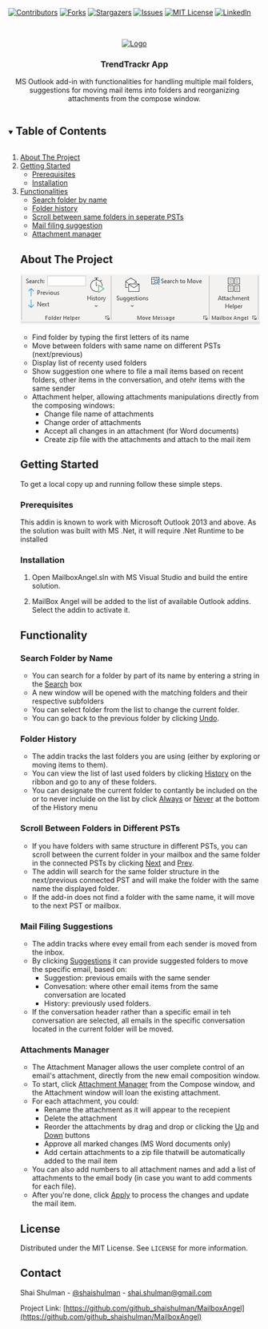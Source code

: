 <!-- PROJECT SHIELDS -->
<!--
*** I'm usiang markdown "reference style" links for readability.
*** Reference links are enclosed in brackets [ ] instead of parentheses ( ).
*** See the bottom of this document for the declaration of the reference variables
*** for contributors-url, forks-url, etc. This is an optional, concise syntax you may use.
*** https://www.markdownguide.org/basic-syntax/#reference-style-links
-->
[![Contributors][contributors-shield]][contributors-url]
[![Forks][forks-shield]][forks-url]
[![Stargazers][stars-shield]][stars-url]
[![Issues][issues-shield]][issues-url]
[![MIT License][license-shield]][license-url]
[![LinkedIn][linkedin-shield]][linkedin-url]



<!-- PROJECT LOGO -->
<br />
<p align="center">
  <a href="https://github.com/github_shaishulman/MailboxAngel">
    <img src="Graphics/logo.gif" alt="Logo">
  </a>

  <h3 align="center">TrendTrackr App</h3>

  <p align="center">
    MS Outlook add-in with functionalities for handling multiple mail folders, suggestions for moving mail items into folders and reorganizing attachments from the compose window.
    <!--
    <br />
    <a href="https://github.com/ShaiShulman/MailboxAngel"><strong>Explore the docs »</strong></a>
    <br />
    <br />
    <a href="https://github.com/ShaiShulman/MailboxAngel">View Demo</a>
    ·
    <a href="https://github.com/ShaiShulman/MailboxAngel/issues">Report Bug</a>
    ·
    <a href="https://github.com/ShaiShulman/MailboxAngel/issues">Request Feature</a>
    -->
  </p>
</p>



<!-- TABLE OF CONTENTS -->
<details open="open">
  <summary><h2 style="display: inline-block">Table of Contents</h2></summary>
  <ol>
    <li>
      <a href="#about-the-project">About The Project</a>
    </li>
    <li>
      <a href="#getting-started">Getting Started</a>
      <ul>
        <li><a href="#prerequisites">Prerequisites</a></li>
        <li><a href="#installation">Installation</a></li>
      </ul>
    </li>
    <li>
        <a href="#functionalities">Functionalities</a>
        <ul>
            <li><a href="#searchfolder">Search folder by name</a></li>
            <li><a href="#folderHistory">Folder history</a></li>
            <li><a href="#movePrevNext">Scroll between same folders in seperate PSTs</a></li>
            <li><a href="#filingSuggestion">Mail filing suggestion</a></li>
            <li><a href="#attachmentHelper">Attachment manager</a></li>
        </ul>
    </li>
    <!--<li><a href="#roadmap">Roadmap</a></li>
    <li><a href="#license">License</a></li>
    <li><a href="#contact">Contact</a></li>
    <li><a href="#acknowledgements">Acknowledgements</a></li>
  </ol>
</details>



<!-- ABOUT THE PROJECT -->
## About The Project

![Product Name Screen Shot][product-screenshot]

* Find folder by typing the first letters of its name
* Move between folders with same name on different PSTs (next/previous)
* Display list of recenty used folders
* Show suggestion one where to file a mail items based on recent folders, other items in the conversation, and otehr items with the same sender
* Attachment helper, allowing attachments manipulations directly from the composing windows:
     - Change file name of attachments
     - Change order of attachments
     - Accept all changes in an attachment (for Word documents)
     - Create zip file with the attachments and attach to the mail item  

<!-- GETTING STARTED -->
## Getting Started

To get a local copy up and running follow these simple steps.

### Prerequisites

This addin is known to work with Microsoft Outlook 2013 and above. 
As the solution was built with MS .Net, it will require .Net Runtime to be installed 

### Installation

1. Open MailboxAngel.sln with MS Visual Studio and build the entire solution. 

2. MailBox Angel will be added to the list of available Outlook addins. Select the addin to activate it.

<!-- FUNCTIONALITY -->

## Functionality

### Search Folder by Name

* You can search for a folder by part of its name by entering a string in the <u>Search</u> box
* A new window will be opened with the matching folders and their respective subfolders
* You can select folder from the list to change the current folder.
* You can go back to the previous folder by clicking <u>Undo</u>.

### Folder History

* The addin tracks the last folders you are using (either by exploring or moving items to them).
* You can view the list of last used folders by clicking <u>History</u> on the ribbon and go to any of these folders.
* You can designate the current folder to contantly be included on the or to never incluide on the list by click <u>Always</u> or <u>Never</u> at the bottom of the History menu

### Scroll Between Folders in Different PSTs

* If you have folders with same structure in different PSTs, you can scroll between the current folder in your mailbox and the same folder in the connected PSTs by clicking <u>Next</u> and <u>Prev</u>.
* The addin will search for the same folder structure in the next/previous connected PST and will make the folder with the same name the displayed folder. 
* If the add-in does not find a folder with the same name, it will move to the next PST or mailbox.

### Mail Filing Suggestions

* The addin tracks where evey email from each sender is moved from the inbox. 
* By clicking <u>Suggestions</u> it can provide suggested folders to move the specific email, based on:
  - Suggestion: previous emails with the same sender
  - Convesation: where other email items from the same conversation are located
  - History: previously used folders.
* If the conversation header rather than a specific email in teh conversation are selected, all emails in the specific conversation located in the current folder will be moved.

### Attachments Manager

* The Attachment Manager allows the user complete control of an email's attachment, directly from the new email composition window.
* To start, click <u>Attachment Manager</u> from the Compose window, and the Attachment window will loan the existing attachment.
* For each attachment, you could:
  - Rename the attachment as it will appear to the recepient
  - Delete the attachment
  - Reorder the attachments by drag and drop or clicking the <u>Up</u> and <u>Down</u> buttons
  - Approve all marked changes (MS Word documents only)
  - Add certain attachments to a zip file thatwill be automatically added to the mail item
* You can also add numbers to all attachment names and add a list of attachments to the email body (in case you want to add comments for each file).
* After you're done, click <u>Apply</u> to process the changes and update the mail item. 

<!-- LICENSE -->
## License

Distributed under the MIT License. See `LICENSE` for more information.



<!-- CONTACT -->
## Contact

Shai Shulman - [@shaishulman](https://twitter.com/shaishulman) - shai.shulman@gmail.com

Project Link: [https://github.com/github_shaishulman/MailboxAngel](https://github.com/github_shaishulman/MailboxAngel)



<!-- MARKDOWN LINKS & IMAGES -->
<!-- https://www.markdownguide.org/basic-syntax/#reference-style-links -->
[contributors-shield]: https://img.shields.io/github/contributors/ShaiShulman/MailboxAngel.svg?style=for-the-badge
[contributors-url]: https://github.com/ShaiShulman/MailboxAngel/graphs/contributors
[forks-shield]: https://img.shields.io/github/forks/ShaiShulman/MailboxAngel.svg?style=for-the-badge
[forks-url]: https://github.com/ShaiShulman/MailboxAngel/network/members
[stars-shield]: https://img.shields.io/github/stars/ShaiShulman/MailboxAngel.svg?style=for-the-badge
[stars-url]: https://github.com/ShaiShulman/MailboxAngel/stargazers
[issues-shield]: https://img.shields.io/github/issues/ShaiShulman/MailboxAngel.svg?style=for-the-badge
[issues-url]: https://github.com/ShaiShulman/MailboxAngel/issues
[license-shield]: https://img.shields.io/github/license/ShaiShulman/MailboxAngel.svg?style=for-the-badge
[license-url]: https://github.com/ShaiShulman/MailboxAngel/blob/master/LICENSE.txt
[linkedin-shield]: https://img.shields.io/badge/-LinkedIn-black.svg?style=for-the-badge&logo=linkedin&colorB=555
[linkedin-url]: https://linkedin.com/in/shshulman/
[product-screenshot]: Graphics/Full_ribbon_screenshot.png